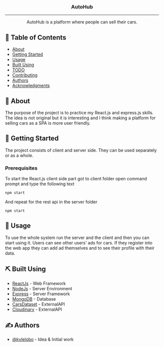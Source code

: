 <h3 align="center">AutoHub</h3>

---

<p align="center"> AutoHub is a platform where people can sell their cars. 
    <br> 
</p>

## 📝 Table of Contents
- [About](#about)
- [Getting Started](#getting_started)
- [Usage](#usage)
- [Built Using](#built_using)
- [TODO](../TODO.md)
- [Contributing](../CONTRIBUTING.md)
- [Authors](#authors)
- [Acknowledgments](#acknowledgement)

## 🧐 About <a name = "about"></a>
The purpose of the project is to practice my React.js and express.js skills. The idea is not original but it is interesting and I think making a platform for selling cars as a SPA is more user friendly.

## 🏁 Getting Started <a name = "getting_started"></a>
The project consists of client and server side. They can be used separately or as a whole. 

### Prerequisites
To start the React.js client side part got to client folder open command prompt and type the following text

```
npm start
```

And repeat for the rest api in the server folder

```
npm start
```

## 🎈 Usage <a name="usage"></a>
To use the whole system run the server and the client and then you can start using it.
Users can see other users' ads for cars. If they register into the web app they can add ad themselves and to 
see their profile with their data.

## ⛏️ Built Using <a name = "built_using"></a>
- [ReactJs](https://reactjs.org/) - Web Framework
- [NodeJs](https://nodejs.org/en/) - Server Environment
- [Express](https://expressjs.com/) - Server Framework
- [MongoDB](https://www.mongodb.com/) - Database
- [CarsDataset](https://www.back4app.com/database/back4app/car-make-model-dataset) - ExternalAPI
- [Cloudinary](https://cloudinary.com/) - ExternalAPI

## ✍️ Authors <a name = "authors"></a>
- [@kylelobo](https://github.com/PlamenMichev) - Idea & Initial work
